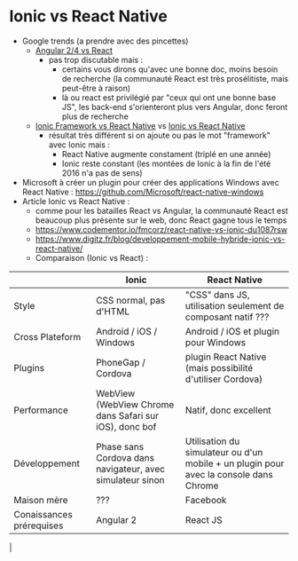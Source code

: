 Ionic vs React Native
=====================

* Google trends (a prendre avec des pincettes)
  * [Angular 2/4 vs React](https://trends.google.com.sg/trends/explore?q=angular2%20%2B%20%22angular%202%22%20%2B%20%22angular%204%22%20%2B%20angular4,reactjs%20%2B%20%22react%20js%22)
    * pas trop discutable mais :
      * certains vous dirons qu'avec une bonne doc, moins besoin de recherche (la communauté React est très prosélitiste, mais peut-être à raison)
      * là ou react est privilégié par "ceux qui ont une bonne base JS", les back-end s'orienteront plus vers Angular, donc feront plus de recherche
  * [Ionic Framework vs React Native](https://trends.google.com.sg/trends/explore?q=ionic%20framework%20%2B%20ionic%20framwork%202,react%20native) vs [Ionic vs React Native](https://trends.google.com.sg/trends/explore?q=ionic,react%20native)
    * résultat très différent si on ajoute ou pas le mot "framework" avec Ionic mais :
      * React Native augmente constament (triplé en une année)
      * Ionic reste constant (les montées de Ionic à la fin de l'été 2016 n'a pas de sens)
* Microsoft à créer un plugin pour créer des applications Windows avec React Native : https://github.com/Microsoft/react-native-windows
* Article Ionic vs React Native : 
  * comme pour les batailles React vs Angular, la communauté React est beaucoup plus présente sur le web, donc React gagne tous le temps
  * https://www.codementor.io/fmcorz/react-native-vs-ionic-du1087rsw
  * https://www.digitz.fr/blog/developpement-mobile-hybride-ionic-vs-react-native/
  * Comparaison (Ionic vs React) :     
  
|        | Ionic | React Native |
| ------ | ------- | ------------- |
| Style  | CSS normal, pas d'HTML  | "CSS" dans JS, utilisation seulement de composant natif ??? |
| Cross Plateform  | Android / iOS / Windows | Android / iOS et plugin pour Windows |
| Plugins | PhoneGap / Cordova | plugin React Native (mais possibilité d'utiliser Cordova) |
| Performance | WebView (WebView Chrome dans Safari sur iOS), donc bof | Natif, donc excellent |
| Développement | Phase sans Cordova dans navigateur, avec simulateur sinon | Utilisation du simulateur ou d'un mobile + un plugin pour avec la console dans Chrome |
| Maison mère | ??? | Facebook |
| Conaissances prérequises | Angular 2 | React JS |
|
